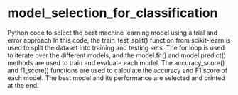 # model_selection_for_classification
Python code to select the best machine learning model using a trial and error approach
In this code, the train_test_split() function from scikit-learn is used to split the dataset into training and testing sets. The for loop is used to iterate over the different models, and the model.fit() and model.predict() methods are used to train and evaluate each model. The accuracy_score() and f1_score() functions are used to calculate the accuracy and F1 score of each model. The best model and its performance are selected and printed at the end.
